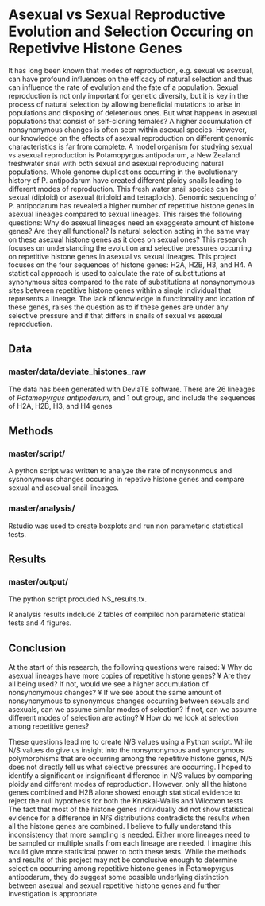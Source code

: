 # Asexual vs Sexual Reproductive Evolution and Selection Occuring on Repetivive Histone Genes
It has long been known that modes of reproduction, e.g. sexual vs asexual, can have profound influences on the efficacy of natural selection and thus can influence the rate of evolution and the fate of a population. Sexual reproduction is not only important for genetic diversity, but it is key in the process of natural selection by allowing beneficial mutations to arise in populations and disposing of deleterious ones. But what happens in asexual populations that consist of self-cloning females? A higher accumulation of nonsynonymous changes is often seen within asexual species. However, our knowledge on the effects of asexual reproduction on different genomic characteristics is far from complete. A model organism for studying sexual vs asexual reproduction is Potamopyrgus antipodarum, a New Zealand freshwater snail with both sexual and asexual reproducing natural populations. Whole genome duplications occurring in the evolutionary history of P. antipodarum have created different ploidy snails leading to different modes of reproduction. This fresh water snail species can be sexual (diploid) or asexual (triploid and tetraploids). Genomic sequencing of P. antipodarum has revealed a higher number of repetitive histone genes in asexual lineages compared to sexual lineages. This raises the following questions: Why do asexual lineages need an exaggerate amount of histone genes? Are they all functional? Is natural selection acting in the same way on these asexual histone genes as it does on sexual ones? 
This research focuses on understanding the evolution and selective pressures occurring on repetitive histone genes in asexual vs sexual lineages. This project focuses on the four sequences of histone genes: H2A, H2B, H3, and H4. A statistical approach is used to calculate the rate of substitutions at synonymous sites compared to the rate of substitutions at nonsynonymous sites between repetitive histone genes within a single individual that represents a lineage. The lack of knowledge in functionality and location of these genes, raises the question as to if these genes are under any selective pressure and if that differs in snails of sexual vs asexual reproduction.

## Data
### master/data/deviate_histones_raw
The data has been generated with DeviaTE software. There are 26 lineages of *Potamopyrgus antipodarum*, and 1 out group, and include the sequences of H2A, H2B, H3, and H4 genes
## Methods
### master/script/
A python script was written to analyze the rate of nonysonmous and sysnonymous changes occuring in repetive histone genes and compare sexual and asexual snail lineages.
### master/analysis/
Rstudio was used to create boxplots and run non parameteric statistical tests.
## Results
### master/output/
The python script procuded NS_results.tx. 

R analysis results indclude 2 tables of compiled non parameteric statical tests and 4 figures. 

## Conclusion 
At the start of this research, the following questions were raised:
¥	Why do asexual lineages have more copies of repetitive histone genes? 
¥	Are they all being used? If not, would we see a higher accumulation of nonsynonymous changes? 
¥	If we see about the same amount of nonsynonymous to synonymous changes occurring between sexuals and asexuals, can we assume similar modes of selection? If not, can we assume different modes of selection are acting? 
¥	How do we look at selection among repetitive genes? 
 
These questions lead me to create N/S values using a Python script. While N/S values do give us insight into the nonsynonymous and synonymous polymorphisms that are occurring among the repetitive histone genes, N/S does not directly tell us what selective pressures are occurring. I hoped to identify a significant or insignificant difference in N/S values by comparing ploidy and different modes of reproduction. However, only all the histone genes combined and H2B alone showed enough statistical evidence to reject the null hypothesis for both the Kruskal-Wallis and Wilcoxon tests. The fact that most of the histone genes individually did not show statistical evidence for a difference in N/S distributions contradicts the results when all the histone genes are combined. I believe to fully understand this inconsistency that more sampling is needed. Either more lineages need to be sampled or multiple snails from each lineage are needed. I imagine this would give more statistical power to both these tests. While the methods and results of this project may not be conclusive enough to determine selection occurring among repetitive histone genes in Potamopyrgus antipodarum, they do suggest some possible underlying distinction between asexual and sexual repetitive histone genes and further investigation is appropriate.  
